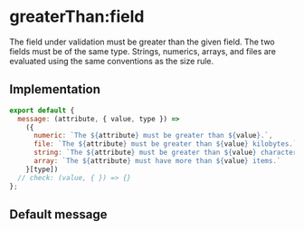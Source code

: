 # greaterThan:field

The field under validation must be greater than the given field. The two fields must be of the same type. Strings, numerics, arrays, and files are evaluated using the same conventions as the size rule.


## Implementation

```js
export default {
  message: (attribute, { value, type }) =>
    ({
      numeric: `The ${attribute} must be greater than ${value}.`,
      file: `The ${attribute} must be greater than ${value} kilobytes.`,
      string: `The ${attribute} must be greater than ${value} characters.`,
      array: `The ${attribute} must have more than ${value} items.`
    }[type])
  // check: (value, { }) => {}
};

```

## Default message

```

```
